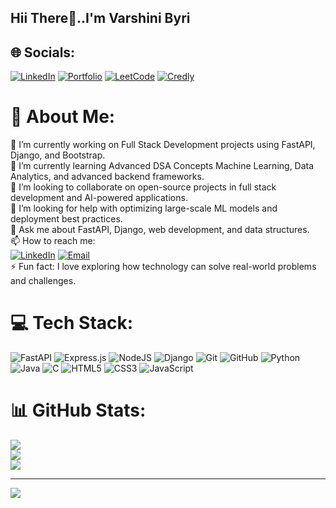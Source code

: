 ## Hii There👋..I'm Varshini Byri

## 🌐 Socials:
[![LinkedIn](https://img.shields.io/badge/LinkedIn-%230077B5.svg?logo=linkedin&logoColor=white)](https://linkedin.com/in/varshini-reddy-byri-82289b256)
[![Portfolio](https://img.shields.io/badge/Portfolio-000000?logo=firefox&logoColor=white)](https://byrivarshini.github.io/Portfolio/) 
[![LeetCode](https://img.shields.io/badge/LeetCode-FFA116?logo=leetcode&logoColor=white)](https://leetcode.com/u/Varshini_byri/) 
[![Credly](https://img.shields.io/badge/Credly-FF6B00?logo=credly&logoColor=white)](https://www.credly.com/users/byri-varshini/edit#credly) 

# 💫 About Me:
🔭 I’m currently working on Full Stack Development projects using FastAPI, Django, and Bootstrap.<br>🌱 I’m currently learning Advanced DSA Concepts Machine Learning, Data Analytics, and advanced backend frameworks.<br>👯 I’m looking to collaborate on open-source projects in full stack development and AI-powered applications.<br>🤔 I’m looking for help with optimizing large-scale ML models and deployment best practices.<br>💬 Ask me about FastAPI, Django, web development, and data structures.<br>📫 How to reach me:  <br>[![LinkedIn](https://img.shields.io/badge/LinkedIn-0A66C2?logo=linkedin&logoColor=white&style=for-the-badge)]( https://www.linkedin.com/in/varshini-reddy-byri-82289b256/) [![Email](https://img.shields.io/badge/Email-D14836?logo=gmail&logoColor=white&style=for-the-badge)](mailto:byrivarshini@gmail.com)<br>⚡ Fun fact: I love exploring how technology can solve real-world problems and challenges.


# 💻 Tech Stack:
![FastAPI](https://img.shields.io/badge/FastAPI-005571?style=for-the-badge&logo=fastapi) ![Express.js](https://img.shields.io/badge/express.js-%23404d59.svg?style=for-the-badge&logo=express&logoColor=%2361DAFB) ![NodeJS](https://img.shields.io/badge/node.js-6DA55F?style=for-the-badge&logo=node.js&logoColor=white) ![Django](https://img.shields.io/badge/django-%23092E20.svg?style=for-the-badge&logo=django&logoColor=white) ![Git](https://img.shields.io/badge/git-%23F05033.svg?style=for-the-badge&logo=git&logoColor=white) ![GitHub](https://img.shields.io/badge/github-%23121011.svg?style=for-the-badge&logo=github&logoColor=white) ![Python](https://img.shields.io/badge/python-3670A0?style=for-the-badge&logo=python&logoColor=ffdd54) ![Java](https://img.shields.io/badge/java-%23ED8B00.svg?style=for-the-badge&logo=openjdk&logoColor=white) ![C](https://img.shields.io/badge/c-%2300599C.svg?style=for-the-badge&logo=c&logoColor=white) ![HTML5](https://img.shields.io/badge/html5-%23E34F26.svg?style=for-the-badge&logo=html5&logoColor=white) ![CSS3](https://img.shields.io/badge/css3-%231572B6.svg?style=for-the-badge&logo=css3&logoColor=white) ![JavaScript](https://img.shields.io/badge/javascript-%23323330.svg?style=for-the-badge&logo=javascript&logoColor=%23F7DF1E)
# 📊 GitHub Stats:
![](https://github-readme-stats.vercel.app/api?username=ByriVarshini&theme=dark&hide_border=false&include_all_commits=false&count_private=false)<br/>
![](https://nirzak-streak-stats.vercel.app/?user=ByriVarshini&theme=dark&hide_border=false)<br/>
![](https://github-readme-stats.vercel.app/api/top-langs/?username=ByriVarshini&theme=dark&hide_border=false&include_all_commits=false&count_private=false&layout=compact)

---
[![](https://visitcount.itsvg.in/api?id=ByriVarshini&icon=0&color=0)](https://visitcount.itsvg.in)

<!-- Proudly created with GPRM ( https://gprm.itsvg.in ) -->

